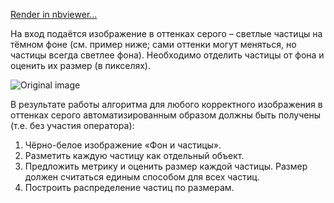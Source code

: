 [Render in nbviewer...](https://nbviewer.jupyter.org/github/alelyya/slb/blob/master/v1/v1.ipynb?flush_cache=true)

На вход подаётся изображение в оттенках серого – светлые частицы на тёмном фоне (см. пример ниже; сами оттенки могут меняться, но частицы всегда светлее фона). Необходимо отделить частицы от фона и оценить их размер (в пикселях).

![Original image](0.png=500x500)

В результате работы алгоритма для любого корректного изображения в оттенках серого автоматизированным образом должны быть получены (т.е. без участия оператора):
1) Чёрно-белое изображение «Фон и частицы».
2) Разметить каждую частицу как отдельный объект.
3) Предложить метрику и оценить размер каждой частицы. Размер должен считаться единым способом для всех частиц.
4) Построить распределение частиц по размерам.
